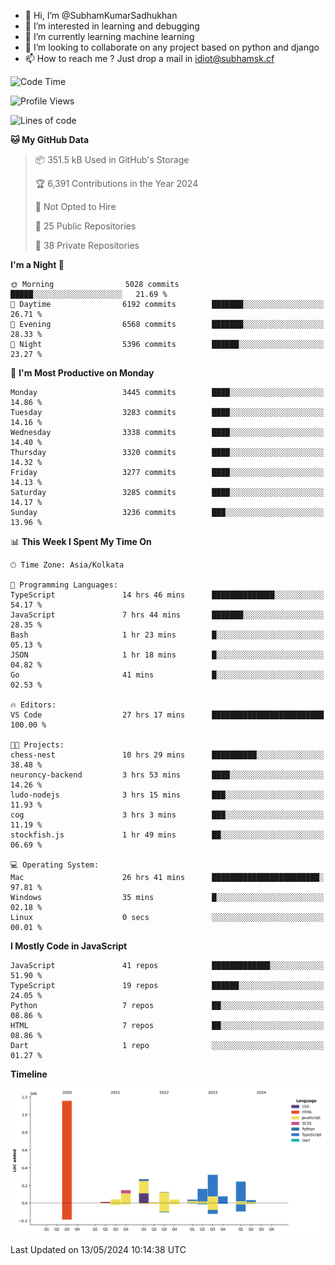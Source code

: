 - 👋 Hi, I’m @SubhamKumarSadhukhan
- 👀 I’m interested in learning and debugging
- 🌱 I’m currently learning machine learning
- 💞️ I’m looking to collaborate on any project based on python and django
- 📫 How to reach me ?
      Just drop a mail in idiot@subhamsk.cf

<!---
SubhamKumarSadhukhan/SubhamKumarSadhukhan is a ✨ special ✨ repository because its `README.md` (this file) appears on your GitHub profile.
You can click the Preview link to take a look at your changes.
--->


<!--START_SECTION:waka-->
![Code Time](http://img.shields.io/badge/Code%20Time-2%2C179%20hrs%2017%20mins-blue)

![Profile Views](http://img.shields.io/badge/Profile%20Views-1-blue)

![Lines of code](https://img.shields.io/badge/From%20Hello%20World%20I%27ve%20Written-2.6%20million%20lines%20of%20code-blue)

**🐱 My GitHub Data** 

> 📦 351.5 kB Used in GitHub's Storage 
 > 
> 🏆 6,391 Contributions in the Year 2024
 > 
> 🚫 Not Opted to Hire
 > 
> 📜 25 Public Repositories 
 > 
> 🔑 38 Private Repositories 
 > 
**I'm a Night 🦉** 

```text
🌞 Morning                5028 commits        █████░░░░░░░░░░░░░░░░░░░░   21.69 % 
🌆 Daytime                6192 commits        ███████░░░░░░░░░░░░░░░░░░   26.71 % 
🌃 Evening                6568 commits        ███████░░░░░░░░░░░░░░░░░░   28.33 % 
🌙 Night                  5396 commits        ██████░░░░░░░░░░░░░░░░░░░   23.27 % 
```
📅 **I'm Most Productive on Monday** 

```text
Monday                   3445 commits        ████░░░░░░░░░░░░░░░░░░░░░   14.86 % 
Tuesday                  3283 commits        ████░░░░░░░░░░░░░░░░░░░░░   14.16 % 
Wednesday                3338 commits        ████░░░░░░░░░░░░░░░░░░░░░   14.40 % 
Thursday                 3320 commits        ████░░░░░░░░░░░░░░░░░░░░░   14.32 % 
Friday                   3277 commits        ████░░░░░░░░░░░░░░░░░░░░░   14.13 % 
Saturday                 3285 commits        ████░░░░░░░░░░░░░░░░░░░░░   14.17 % 
Sunday                   3236 commits        ███░░░░░░░░░░░░░░░░░░░░░░   13.96 % 
```


📊 **This Week I Spent My Time On** 

```text
🕑︎ Time Zone: Asia/Kolkata

💬 Programming Languages: 
TypeScript               14 hrs 46 mins      ██████████████░░░░░░░░░░░   54.17 % 
JavaScript               7 hrs 44 mins       ███████░░░░░░░░░░░░░░░░░░   28.35 % 
Bash                     1 hr 23 mins        █░░░░░░░░░░░░░░░░░░░░░░░░   05.13 % 
JSON                     1 hr 18 mins        █░░░░░░░░░░░░░░░░░░░░░░░░   04.82 % 
Go                       41 mins             █░░░░░░░░░░░░░░░░░░░░░░░░   02.53 % 

🔥 Editors: 
VS Code                  27 hrs 17 mins      █████████████████████████   100.00 % 

🐱‍💻 Projects: 
chess-nest               10 hrs 29 mins      ██████████░░░░░░░░░░░░░░░   38.48 % 
neuroncy-backend         3 hrs 53 mins       ████░░░░░░░░░░░░░░░░░░░░░   14.26 % 
ludo-nodejs              3 hrs 15 mins       ███░░░░░░░░░░░░░░░░░░░░░░   11.93 % 
cog                      3 hrs 3 mins        ███░░░░░░░░░░░░░░░░░░░░░░   11.19 % 
stockfish.js             1 hr 49 mins        ██░░░░░░░░░░░░░░░░░░░░░░░   06.69 % 

💻 Operating System: 
Mac                      26 hrs 41 mins      ████████████████████████░   97.81 % 
Windows                  35 mins             █░░░░░░░░░░░░░░░░░░░░░░░░   02.18 % 
Linux                    0 secs              ░░░░░░░░░░░░░░░░░░░░░░░░░   00.01 % 
```

**I Mostly Code in JavaScript** 

```text
JavaScript               41 repos            █████████████░░░░░░░░░░░░   51.90 % 
TypeScript               19 repos            ██████░░░░░░░░░░░░░░░░░░░   24.05 % 
Python                   7 repos             ██░░░░░░░░░░░░░░░░░░░░░░░   08.86 % 
HTML                     7 repos             ██░░░░░░░░░░░░░░░░░░░░░░░   08.86 % 
Dart                     1 repo              ░░░░░░░░░░░░░░░░░░░░░░░░░   01.27 % 
```



**Timeline**

![Lines of Code chart](https://raw.githubusercontent.com/SubhamKumarSadhukhan/SubhamKumarSadhukhan/main/assets/bar_graph.png)


 Last Updated on 13/05/2024 10:14:38 UTC
<!--END_SECTION:waka-->
